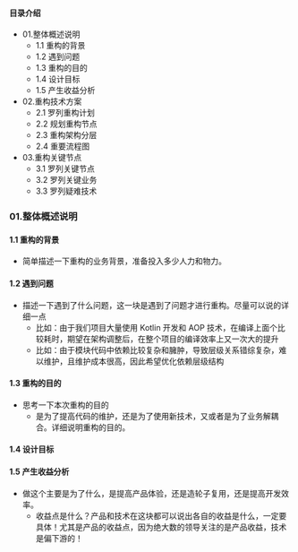 #### 目录介绍
- 01.整体概述说明
    - 1.1 重构的背景
    - 1.2 遇到问题
    - 1.3 重构的目的
    - 1.4 设计目标
    - 1.5 产生收益分析
- 02.重构技术方案
    - 2.1 罗列重构计划
    - 2.2 规划重构节点
    - 2.3 重构架构分层
    - 2.4 重要流程图
- 03.重构关键节点
    - 3.1 罗列关键节点
    - 3.2 罗列关键业务
    - 3.3 罗列疑难技术




### 01.整体概述说明
#### 1.1 重构的背景
- 简单描述一下重构的业务背景，准备投入多少人力和物力。


#### 1.2 遇到问题
- 描述一下遇到了什么问题，这一块是遇到了问题才进行重构。尽量可以说的详细一点
    - 比如：由于我们项目大量使用 Kotlin 开发和 AOP 技术，在编译上面个比较耗时，期望在架构调整后，在整个项目的编译效率上又一次大的提升
    - 比如：由于模块代码中依赖比较复杂和臃肿，导致层级关系错综复杂，难以维护，且维护成本很高，因此希望优化依赖层级结构
    

#### 1.3 重构的目的
- 思考一下本次重构的目的
    - 是为了提高代码的维护，还是为了使用新技术，又或者是为了业务解耦合。详细说明重构的目的。


#### 1.4 设计目标


#### 1.5 产生收益分析
- 做这个主要是为了什么，是提高产品体验，还是造轮子复用，还是提高开发效率。
    - 收益点是什么？产品和技术在这块都可以说出各自的收益是什么，一定要具体！尤其是产品的收益点，因为绝大数的领导关注的是产品收益，技术是偏下游的！


